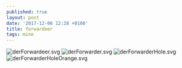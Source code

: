 ```yaml
---
published: true
layout: post
date: '2017-12-06 12:28 +0100'
title: forwardeer
tags: mine
---
```

![derForwardeer.svg]({{site.baseurl}}/media/derForwardeer.svg)
![derForwarder.svg]({{site.baseurl}}/media/derForwarder.svg)
![derForwarderHole.svg]({{site.baseurl}}/media/derForwarderHole.svg)
![derForwarderHoleOrange.svg]({{site.baseurl}}/media/derForwarderHoleOrange.svg)

